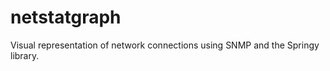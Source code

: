 netstatgraph
============

Visual representation of network connections using SNMP and the Springy library.
